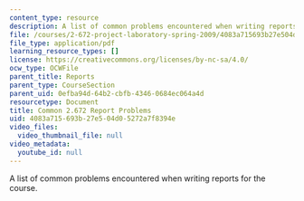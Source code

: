 ```yaml
---
content_type: resource
description: A list of common problems encountered when writing reports for the course.
file: /courses/2-672-project-laboratory-spring-2009/4083a715693b27e504d05272a7f8394e_problems.pdf
file_type: application/pdf
learning_resource_types: []
license: https://creativecommons.org/licenses/by-nc-sa/4.0/
ocw_type: OCWFile
parent_title: Reports
parent_type: CourseSection
parent_uid: 0efba94d-64b2-cbfb-4346-0684ec064a4d
resourcetype: Document
title: Common 2.672 Report Problems
uid: 4083a715-693b-27e5-04d0-5272a7f8394e
video_files:
  video_thumbnail_file: null
video_metadata:
  youtube_id: null
---
```

A list of common problems encountered when writing reports for the course.